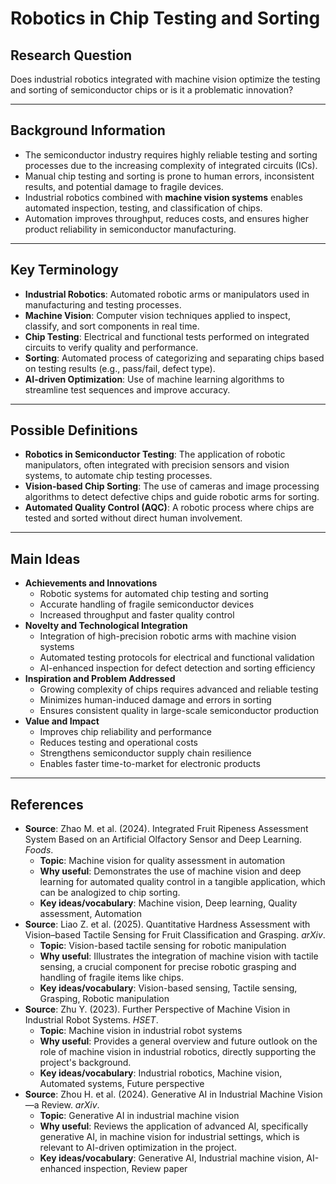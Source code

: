 # Robotics in Chip Testing and Sorting

## Research Question

Does industrial robotics integrated with machine vision optimize the testing and sorting of semiconductor chips or is it a problematic innovation?

---

## Background Information

- The semiconductor industry requires highly reliable testing and sorting processes due to the increasing complexity of integrated circuits (ICs).
- Manual chip testing and sorting is prone to human errors, inconsistent results, and potential damage to fragile devices.
- Industrial robotics combined with **machine vision systems** enables automated inspection, testing, and classification of chips.
- Automation improves throughput, reduces costs, and ensures higher product reliability in semiconductor manufacturing.

---

## Key Terminology

- **Industrial Robotics**: Automated robotic arms or manipulators used in manufacturing and testing processes.
- **Machine Vision**: Computer vision techniques applied to inspect, classify, and sort components in real time.
- **Chip Testing**: Electrical and functional tests performed on integrated circuits to verify quality and performance.
- **Sorting**: Automated process of categorizing and separating chips based on testing results (e.g., pass/fail, defect type).
- **AI-driven Optimization**: Use of machine learning algorithms to streamline test sequences and improve accuracy.

---

## Possible Definitions

- **Robotics in Semiconductor Testing**: The application of robotic manipulators, often integrated with precision sensors and vision systems, to automate chip testing processes.
- **Vision-based Chip Sorting**: The use of cameras and image processing algorithms to detect defective chips and guide robotic arms for sorting.
- **Automated Quality Control (AQC)**: A robotic process where chips are tested and sorted without direct human involvement.

---

## Main Ideas

- **Achievements and Innovations**
  - Robotic systems for automated chip testing and sorting
  - Accurate handling of fragile semiconductor devices
  - Increased throughput and faster quality control
- **Novelty and Technological Integration**
  - Integration of high-precision robotic arms with machine vision systems
  - Automated testing protocols for electrical and functional validation
  - AI-enhanced inspection for defect detection and sorting efficiency
- **Inspiration and Problem Addressed**
  - Growing complexity of chips requires advanced and reliable testing
  - Minimizes human-induced damage and errors in sorting
  - Ensures consistent quality in large-scale semiconductor production
- **Value and Impact**
  - Improves chip reliability and performance
  - Reduces testing and operational costs
  - Strengthens semiconductor supply chain resilience
  - Enables faster time-to-market for electronic products

---

## References

- **Source**: Zhao M. et al. (2024). Integrated Fruit Ripeness Assessment System Based on an Artificial Olfactory Sensor and Deep Learning. *Foods*.
  - **Topic**: Machine vision for quality assessment in automation
  - **Why useful**: Demonstrates the use of machine vision and deep learning for automated quality control in a tangible application, which can be analogized to chip sorting.
  - **Key ideas/vocabulary**: Machine vision, Deep learning, Quality assessment, Automation
- **Source**: Liao Z. et al. (2025). Quantitative Hardness Assessment with Vision–based Tactile Sensing for Fruit Classification and Grasping. *arXiv*.
  - **Topic**: Vision-based tactile sensing for robotic manipulation
  - **Why useful**: Illustrates the integration of machine vision with tactile sensing, a crucial component for precise robotic grasping and handling of fragile items like chips.
  - **Key ideas/vocabulary**: Vision-based sensing, Tactile sensing, Grasping, Robotic manipulation
- **Source**: Zhu Y. (2023). Further Perspective of Machine Vision in Industrial Robot Systems. *HSET*.
  - **Topic**: Machine vision in industrial robot systems
  - **Why useful**: Provides a general overview and future outlook on the role of machine vision in industrial robotics, directly supporting the project's background.
  - **Key ideas/vocabulary**: Industrial robotics, Machine vision, Automated systems, Future perspective
- **Source**: Zhou H. et al. (2024). Generative AI in Industrial Machine Vision—a Review. *arXiv*.
  - **Topic**: Generative AI in industrial machine vision
  - **Why useful**: Reviews the application of advanced AI, specifically generative AI, in machine vision for industrial settings, which is relevant to AI-driven optimization in the project.
  - **Key ideas/vocabulary**: Generative AI, Industrial machine vision, AI-enhanced inspection, Review paper
